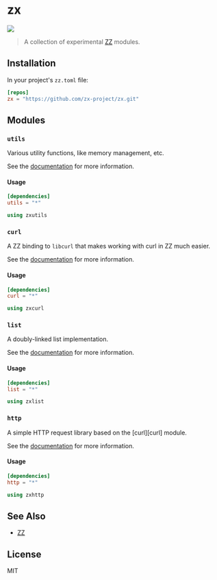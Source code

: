 zx
==

![][cover]

> A collection of experimental [ZZ][zz] modules.

## Installation

In your project's `zz.toml` file:

```toml
[repos]
zx = "https://github.com/zx-project/zx.git"
```

## Modules

### `utils`

Various utility functions, like memory management, etc.

See the [documentation](modules/utils) for more information.

#### Usage

```toml
[dependencies]
utils = "*"
```

```c++
using zxutils
```

### `curl`

A ZZ binding to `libcurl` that makes working with curl in ZZ much
easier.

See the [documentation](modules/curl) for more information.

#### Usage

```toml
[dependencies]
curl = "*"
```

```c++
using zxcurl
```

### `list`

A doubly-linked list implementation.

See the [documentation](modules/list) for more information.

#### Usage

```toml
[dependencies]
list = "*"
```

```c++
using zxlist
```

### `http`

A simple HTTP request library based on the [curl][curl] module.

See the [documentation](modules/http) for more information.

#### Usage

```toml
[dependencies]
http = "*"
```

```c++
using zxhttp
```

## See Also

* [ZZ][zz]

## License

MIT

[cover]: assets/cover.png
[zz]: https://github.com/zetzit/zz
